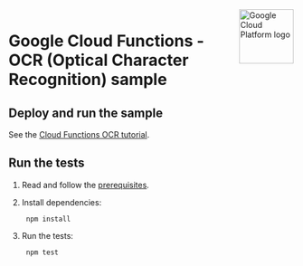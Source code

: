 <img src="https://avatars2.githubusercontent.com/u/2810941?v=3&s=96" alt="Google Cloud Platform logo" title="Google Cloud Platform" align="right" height="96" width="96"/>

# Google Cloud Functions - OCR (Optical Character Recognition) sample

[tutorial]: https://cloud.google.com/functions/docs/tutorials/ocr
[code]: app/index.js

## Deploy and run the sample

See the [Cloud Functions OCR tutorial][tutorial].

## Run the tests

1. Read and follow the [prerequisites](https://github.com/GoogleCloudPlatform/nodejs-docs-samples#setup).

1. Install dependencies:

        npm install

1. Run the tests:

        npm test
